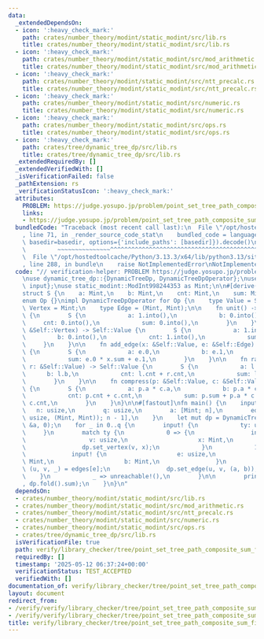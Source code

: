 ```yaml
---
data:
  _extendedDependsOn:
  - icon: ':heavy_check_mark:'
    path: crates/number_theory/modint/static_modint/src/lib.rs
    title: crates/number_theory/modint/static_modint/src/lib.rs
  - icon: ':heavy_check_mark:'
    path: crates/number_theory/modint/static_modint/src/mod_arithmetic.rs
    title: crates/number_theory/modint/static_modint/src/mod_arithmetic.rs
  - icon: ':heavy_check_mark:'
    path: crates/number_theory/modint/static_modint/src/ntt_precalc.rs
    title: crates/number_theory/modint/static_modint/src/ntt_precalc.rs
  - icon: ':heavy_check_mark:'
    path: crates/number_theory/modint/static_modint/src/numeric.rs
    title: crates/number_theory/modint/static_modint/src/numeric.rs
  - icon: ':heavy_check_mark:'
    path: crates/number_theory/modint/static_modint/src/ops.rs
    title: crates/number_theory/modint/static_modint/src/ops.rs
  - icon: ':heavy_check_mark:'
    path: crates/tree/dynamic_tree_dp/src/lib.rs
    title: crates/tree/dynamic_tree_dp/src/lib.rs
  _extendedRequiredBy: []
  _extendedVerifiedWith: []
  _isVerificationFailed: false
  _pathExtension: rs
  _verificationStatusIcon: ':heavy_check_mark:'
  attributes:
    PROBLEM: https://judge.yosupo.jp/problem/point_set_tree_path_composite_sum_fixed_root
    links:
    - https://judge.yosupo.jp/problem/point_set_tree_path_composite_sum_fixed_root
  bundledCode: "Traceback (most recent call last):\n  File \"/opt/hostedtoolcache/Python/3.13.3/x64/lib/python3.13/site-packages/onlinejudge_verify/documentation/build.py\"\
    , line 71, in _render_source_code_stat\n    bundled_code = language.bundle(stat.path,\
    \ basedir=basedir, options={'include_paths': [basedir]}).decode()\n          \
    \         ~~~~~~~~~~~~~~~^^^^^^^^^^^^^^^^^^^^^^^^^^^^^^^^^^^^^^^^^^^^^^^^^^^^^^^^^^^^^^^^^^\n\
    \  File \"/opt/hostedtoolcache/Python/3.13.3/x64/lib/python3.13/site-packages/onlinejudge_verify/languages/rust.py\"\
    , line 288, in bundle\n    raise NotImplementedError\nNotImplementedError\n"
  code: "// verification-helper: PROBLEM https://judge.yosupo.jp/problem/point_set_tree_path_composite_sum_fixed_root\n\
    \nuse dynamic_tree_dp::{DynamicTreeDp, DynamicTreeDpOperator};\nuse proconio::{fastout,\
    \ input};\nuse static_modint::ModInt998244353 as Mint;\n\n#[derive(Clone, Copy)]\n\
    struct S {\n    a: Mint,\n    b: Mint,\n    cnt: Mint,\n    sum: Mint,\n}\n\n\
    enum Op {}\nimpl DynamicTreeDpOperator for Op {\n    type Value = S;\n    type\
    \ Vertex = Mint;\n    type Edge = (Mint, Mint);\n\n    fn unit() -> Self::Value\
    \ {\n        S {\n            a: 1.into(),\n            b: 0.into(),\n       \
    \     cnt: 0.into(),\n            sum: 0.into(),\n        }\n    }\n\n    fn vertex(v:\
    \ &Self::Vertex) -> Self::Value {\n        S {\n            a: 1.into(),\n   \
    \         b: 0.into(),\n            cnt: 1.into(),\n            sum: *v,\n   \
    \     }\n    }\n\n    fn add_edge(x: &Self::Value, e: &Self::Edge) -> Self::Value\
    \ {\n        S {\n            a: e.0,\n            b: e.1,\n            cnt: 1.into(),\n\
    \            sum: e.0 * x.sum + e.1,\n        }\n    }\n\n    fn rake(l: &Self::Value,\
    \ r: &Self::Value) -> Self::Value {\n        S {\n            a: l.a,\n      \
    \      b: l.b,\n            cnt: l.cnt + r.cnt,\n            sum: l.sum + r.sum,\n\
    \        }\n    }\n\n    fn compress(p: &Self::Value, c: &Self::Value) -> Self::Value\
    \ {\n        S {\n            a: p.a * c.a,\n            b: p.a * c.b + p.b,\n\
    \            cnt: p.cnt + c.cnt,\n            sum: p.sum + p.a * c.sum + p.b *\
    \ c.cnt,\n        }\n    }\n}\n\n#[fastout]\nfn main() {\n    input! {\n     \
    \   n: usize,\n        q: usize,\n        a: [Mint; n],\n        edges: [(usize,\
    \ usize, (Mint, Mint)); n - 1],\n    }\n    let mut dp = DynamicTreeDp::<Op>::with_vertices(&edges,\
    \ &a, 0);\n    for _ in 0..q {\n        input! {\n            ty: usize,\n   \
    \     }\n        match ty {\n            0 => {\n                input! {\n  \
    \                  v: usize,\n                    x: Mint,\n                }\n\
    \                dp.set_vertex(v, x);\n            }\n            1 => {\n   \
    \             input! {\n                    e: usize,\n                    a:\
    \ Mint,\n                    b: Mint,\n                }\n                let\
    \ (u, v, _) = edges[e];\n                dp.set_edge(u, v, (a, b));\n        \
    \    }\n            _ => unreachable!(),\n        }\n\n        println!(\"{}\"\
    , dp.fold().sum);\n    }\n}\n"
  dependsOn:
  - crates/number_theory/modint/static_modint/src/lib.rs
  - crates/number_theory/modint/static_modint/src/mod_arithmetic.rs
  - crates/number_theory/modint/static_modint/src/ntt_precalc.rs
  - crates/number_theory/modint/static_modint/src/numeric.rs
  - crates/number_theory/modint/static_modint/src/ops.rs
  - crates/tree/dynamic_tree_dp/src/lib.rs
  isVerificationFile: true
  path: verify/library_checker/tree/point_set_tree_path_composite_sum_fixed_root/src/main.rs
  requiredBy: []
  timestamp: '2025-05-12 06:37:24+00:00'
  verificationStatus: TEST_ACCEPTED
  verifiedWith: []
documentation_of: verify/library_checker/tree/point_set_tree_path_composite_sum_fixed_root/src/main.rs
layout: document
redirect_from:
- /verify/verify/library_checker/tree/point_set_tree_path_composite_sum_fixed_root/src/main.rs
- /verify/verify/library_checker/tree/point_set_tree_path_composite_sum_fixed_root/src/main.rs.html
title: verify/library_checker/tree/point_set_tree_path_composite_sum_fixed_root/src/main.rs
---
```

